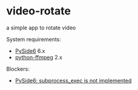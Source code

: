 # video-rotate

a simple app to rotate video

System requirements:

- [PySide6](https://pypi.org/project/PySide6/) 6.x
- [python-ffmpeg](https://pypi.org/project/python-ffmpeg/) 2.x

Blockers:

- [PySide6: subprocess_exec is not implemented](https://github.com/pyside/pyside-setup/blob/dev/sources/pyside6/PySide6/QtAsyncio/events.py)
